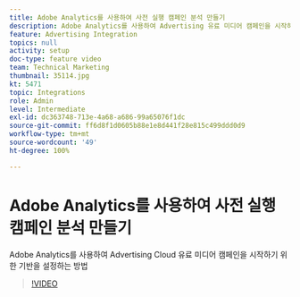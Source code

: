 ```yaml
---
title: Adobe Analytics를 사용하여 사전 실행 캠페인 분석 만들기
description: Adobe Analytics를 사용하여 Advertising 유료 미디어 캠페인을 시작하기 위한 기반을 설정하는 방법
feature: Advertising Integration
topics: null
activity: setup
doc-type: feature video
team: Technical Marketing
thumbnail: 35114.jpg
kt: 5471
topic: Integrations
role: Admin
level: Intermediate
exl-id: dc363748-713e-4a68-a686-99a65076f1dc
source-git-commit: ff6d8f1d0605b88e1e8d441f28e815c499ddd0d9
workflow-type: tm+mt
source-wordcount: '49'
ht-degree: 100%

---
```


# Adobe Analytics를 사용하여 사전 실행 캠페인 분석 만들기

Adobe Analytics를 사용하여 Advertising Cloud 유료 미디어 캠페인을 시작하기 위한 기반을 설정하는 방법

>[!VIDEO](https://video.tv.adobe.com/v/35114/?quality=12&learn=on)
